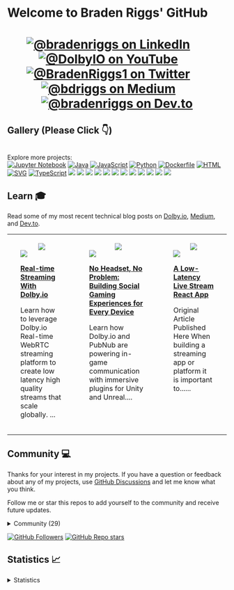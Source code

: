 <h1> Welcome to Braden Riggs' GitHub <h1>

<div id="social" align="center">
  <a href="https://www.linkedin.com/in/bradenriggs/" target="_blank"><img src="https://img.shields.io/badge/LinkedIn-0077B5?style=for-the-badge&logo=linkedin&logoColor=white" alt="@bradenriggs on LinkedIn"/></a>
  &nbsp; &nbsp; &nbsp;
  <a href="https://www.youtube.com/@DolbyIO" target="_blank"><img src="https://img.shields.io/badge/YouTube-red?style=for-the-badge&logo=youtube&logoColor=white" alt="@DolbyIO on YouTube"/></a>
  &nbsp; &nbsp; &nbsp;
  <a href="https://twitter.com/BradenRiggs1" target="_blank"><img src="https://img.shields.io/badge/Twitter-1DA1F2?style=for-the-badge&logo=twitter&logoColor=white" alt="@BradenRiggs1 on Twitter"/></a>
  &nbsp; &nbsp; &nbsp;
  <a href="https://bdriggs.medium.com/" target="_blank"><img src="https://img.shields.io/badge/Medium-12100E?style=for-the-badge&logo=medium&logoColor=white" alt="@bdriggs on Medium"/></a>
   &nbsp; &nbsp; &nbsp;
  <a href="https://dev.to/bradenriggs" target="_blank"><img src="https://img.shields.io/badge/dev.to-0A0A0A?style=for-the-badge&logo=dev.to&logoColor=white" alt="@bradenriggs on Dev.to"/></a>
</div>

## Gallery (Please Click :point_down:)
<div id="gallery">

<div align="center">
<table width="75%">
<tr>

</tr>
<tr>

</tr>
</table>
</div>

<p>Explore more projects: <br/>
<a href="https://github.com/briggs599?tab=repositories&q=language%3AJupyter Notebook&type=&language=&sort=stargazers"><img src="https://img.shields.io/badge/Jupyter Notebook-17-lightgrey?logo=Jupyter Notebook&label=Jupyter Notebook&labelColor=000000" alt="Jupyter Notebook"/></a> <a href="https://github.com/briggs599?tab=repositories&q=language%3AJava&type=&language=&sort=stargazers"><img src="https://img.shields.io/badge/Java-10-lightgrey?logo=Java&label=Java&labelColor=000000" alt="Java"/></a> <a href="https://github.com/briggs599?tab=repositories&q=language%3AJavaScript&type=&language=&sort=stargazers"><img src="https://img.shields.io/badge/JavaScript-10-lightgrey?logo=JavaScript&label=JavaScript&labelColor=000000" alt="JavaScript"/></a> <a href="https://github.com/briggs599?tab=repositories&q=language%3APython&type=&language=&sort=stargazers"><img src="https://img.shields.io/badge/Python-4-lightgrey?logo=Python&label=Python&labelColor=000000" alt="Python"/></a> <a href="https://github.com/briggs599?tab=repositories&q=language%3ADockerfile&type=&language=&sort=stargazers"><img src="https://img.shields.io/badge/Dockerfile-2-lightgrey?logo=Dockerfile&label=Dockerfile&labelColor=000000" alt="Dockerfile"/></a> <a href="https://github.com/briggs599?tab=repositories&q=language%3AHTML&type=&language=&sort=stargazers"><img src="https://img.shields.io/badge/HTML-2-lightgrey?logo=HTML&label=HTML&labelColor=000000" alt="HTML"/></a> <a href="https://github.com/briggs599?tab=repositories&q=language%3ASVG&type=&language=&sort=stargazers"><img src="https://img.shields.io/badge/SVG-1-lightgrey?logo=SVG&label=SVG&labelColor=000000" alt="SVG"/></a> <a href="https://github.com/briggs599?tab=repositories&q=language%3ATypeScript&type=&language=&sort=stargazers"><img src="https://img.shields.io/badge/TypeScript-1-lightgrey?logo=TypeScript&label=TypeScript&labelColor=000000" alt="TypeScript"/></a> 
<a href="https://github.com/briggs599?tab=repositories&q=topic%3Amalware-detection&type=&language=&sort=stargazers"><img src="https://img.shields.io/static/v1?label=malware-detection&message=2&labelColor=blue"/></a> <a href="https://github.com/briggs599?tab=repositories&q=topic%3Afvecs&type=&language=&sort=stargazers"><img src="https://img.shields.io/static/v1?label=fvecs&message=1&labelColor=blue"/></a> <a href="https://github.com/briggs599?tab=repositories&q=topic%3Adeep1b&type=&language=&sort=stargazers"><img src="https://img.shields.io/static/v1?label=deep1b&message=1&labelColor=blue"/></a> <a href="https://github.com/briggs599?tab=repositories&q=topic%3Aapproximate-nearest-neighbor-search&type=&language=&sort=stargazers"><img src="https://img.shields.io/static/v1?label=approximate-nearest-neighbor-search&message=1&labelColor=blue"/></a> <a href="https://github.com/briggs599?tab=repositories&q=topic%3Asvm-kernels&type=&language=&sort=stargazers"><img src="https://img.shields.io/static/v1?label=svm-kernels&message=1&labelColor=blue"/></a> <a href="https://github.com/briggs599?tab=repositories&q=topic%3Agraph-theory-algorithms&type=&language=&sort=stargazers"><img src="https://img.shields.io/static/v1?label=graph-theory-algorithms&message=1&labelColor=blue"/></a> <a href="https://github.com/briggs599?tab=repositories&q=topic%3Aheterogeneous-information-networks&type=&language=&sort=stargazers"><img src="https://img.shields.io/static/v1?label=heterogeneous-information-networks&message=1&labelColor=blue"/></a> <a href="https://github.com/briggs599?tab=repositories&q=topic%3Ahindroid&type=&language=&sort=stargazers"><img src="https://img.shields.io/static/v1?label=hindroid&message=1&labelColor=blue"/></a> <a href="https://github.com/briggs599?tab=repositories&q=topic%3Arepresentation-learning&type=&language=&sort=stargazers"><img src="https://img.shields.io/static/v1?label=representation-learning&message=1&labelColor=blue"/></a> <a href="https://github.com/briggs599?tab=repositories&q=topic%3Agraph-theory&type=&language=&sort=stargazers"><img src="https://img.shields.io/static/v1?label=graph-theory&message=1&labelColor=blue"/></a> <a href="https://github.com/briggs599?tab=repositories&q=topic%3Aheterogeneous-network&type=&language=&sort=stargazers"><img src="https://img.shields.io/static/v1?label=heterogeneous-network&message=1&labelColor=blue"/></a> <a href="https://github.com/briggs599?tab=repositories&q=topic%3Aword2vec-embeddinngs&type=&language=&sort=stargazers"><img src="https://img.shields.io/static/v1?label=word2vec-embeddinngs&message=1&labelColor=blue"/></a> 
</p>


</div>

## Learn :mortar_board:
<p>Read some of my most recent technical blog posts on <a href="https://dolby.io/blog/author/brigg/">Dolby.io</a>, <a href="https://medium.com/@briggs599">Medium</a>, and <a href="https://dev.to/@briggs599">Dev.to</a>.</p>
<div id="writing" align="center">
<table width="75%">
<tr>
<td width="25%" valign="top" style="padding-top: 20px; padding-bottom: 20px; padding-left: 30px; padding-right: 30px;">
  <div align="center"><a href="https://dolby.io/blog/author/brigg/" target="_blank"><img src="https://img.shields.io/badge/Dolby.io-0A0A0A?style=for-the-badge&logo=dolby&logoColor=white"/></a></div>
  <img src="https://dolby.io/wp-content/uploads/2023/05/DolbyIO-Real-time-Streaming-Workflow-1-edited.png"/>
  <p><b><a href="https://dolby.io/blog/real-time-streaming-with-dolby-io/">Real-time Streaming With Dolby.io</a></b></p>
  <p>Learn how to leverage Dolby.io Real-time WebRTC streaming platform to create low latency high quality streams that scale globally. ...</p>
</td>
<td width="25%" valign="top" style="padding-top: 20px; padding-bottom: 20px; padding-left: 30px; padding-right: 30px;">
  <div align="center"><a href="https://medium.com/@briggs599" target="_blank"><img src="https://img.shields.io/badge/-Medium-12100E?style=for-the-badge&logo=Medium&logoColor=white"/></a></div>
  <img src="https://miro.medium.com/v2/resize:fit:1200/0*eINKle6Z1C7ddOKf"/>
  <p><b><a href="https://medium.com/hacking-media/no-headset-no-problem-building-social-gaming-experiences-for-every-device-f008f3080686?source=rss-6b8dc7a69e8f------2">No Headset, No Problem: Building Social Gaming Experiences for Every Device</a></b></p>
  <p>Learn how Dolby.io and PubNub are powering in-game communication with immersive plugins for Unity and Unreal....</p>
</td>
<td width="25%" valign="top" style="padding-top: 20px; padding-bottom: 20px; padding-left: 30px; padding-right: 30px;">
  <div align="center"><a href="https://dev.to/@briggs599" target="_blank"><img src="https://img.shields.io/badge/dev.to-0A0A0A?style=for-the-badge&logo=devdotto&logoColor=white"/></a></div>
  <img src="https://res.cloudinary.com/practicaldev/image/fetch/s--s8dp3yJP--/c_imagga_scale,f_auto,fl_progressive,h_500,q_auto,w_1000/https://dev-to-uploads.s3.amazonaws.com/uploads/articles/pt8kvjbtnzcdqek816kb.jpg"/>
  <p><b><a href="https://dev.to/dolbyio/a-low-latency-live-stream-react-app-53pj">A Low-Latency Live Stream React App</a></b></p>
  <p>Original Article Published Here  When building a streaming app or platform it is important to......</p>
</td>
</tr>
</table>
</div>

## Community :computer:
<div id="influence">
<p>
Thanks for your interest in my projects. If you have a question or feedback about any of my projects, use <a href="https://github.com/briggs599/briggs599/discussions">GitHub Discussions</a> and let me know what you think.
    
Follow me or star this repos to add yourself to the community and receive future updates. 
</p>

  <details>
  <summary>Community (29)</summary>
  <div>&nbsp;</div>
  <div id="supporters">

<a href="https://github.com/Briggs599">Briggs599</a>

<a href="https://github.com/Xiang-Pan">Xiang-Pan</a>

<a href="https://github.com/lijiunderstand">lijiunderstand</a>

<a href="https://github.com/yahyakotan">yahyakotan</a>

<a href="https://github.com/PrithivirajDamodaran">PrithivirajDamodaran</a>

<a href="https://github.com/krishnaupadhyay3">krishnaupadhyay3</a>

<a href="https://github.com/moderaterider">moderaterider</a>

<a href="https://github.com/stjordanis">stjordanis</a>

<a href="https://github.com/stephenleo">stephenleo</a>

<a href="https://github.com/richard-li-keywtech">richard-li-keywtech</a>

<a href="https://github.com/soma2000-lang">soma2000-lang</a>

<a href="https://github.com/NarasimmanSaravana1994">NarasimmanSaravana1994</a>

<a href="https://github.com/AlTahish">AlTahish</a>

<a href="https://github.com/apfriend">apfriend</a>

<a href="https://github.com/MottM11">MottM11</a>

<a href="https://github.com/Retzilience">Retzilience</a>

<a href="https://github.com/mapleafGWN">mapleafGWN</a>

<a href="https://github.com/lyashevska">lyashevska</a>

<a href="https://github.com/arthuralvim">arthuralvim</a>

<a href="https://github.com/Dulani">Dulani</a>

<a href="https://github.com/Astronaut101">Astronaut101</a>

<a href="https://github.com/even2ll">even2ll</a>

<a href="https://github.com/Islam-Hussein">Islam-Hussein</a>

<a href="https://github.com/neptunel">neptunel</a>

<a href="https://github.com/S0sh1ne">S0sh1ne</a>

<a href="https://github.com/skyow001">skyow001</a>

<a href="https://github.com/goanpeca">goanpeca</a>

<a href="https://github.com/mlmabie">mlmabie</a>

<a href="https://github.com/EamonJarrett-Mann">EamonJarrett-Mann</a>

  </div>
  </details>

  <a href="https://github.com/briggs599?tab=followers"><img alt="GitHub Followers" src="https://img.shields.io/github/followers/briggs599?label=Follow&style=social"></a>
  <a href="https://github.com/briggs599/briggs599/stargazers"><img alt="GitHub Repo stars" src="https://img.shields.io/github/stars/briggs599/briggs599?label=Star&style=social"></a>
</div>

## Statistics :chart_with_upwards_trend:
<details>
  <summary>Statistics</summary>
  <div>&nbsp;</div>
  <div>
    <p>Repos :open_file_folder:: 56</p>
    <p>Followers :running:: 8</p>
    <p>Stargazers :star2:: 29</p>
    <p>Supporters :raising_hand:: 29</p>
    <p>Unique Views (week) :eyes:: 3</p>
  </div>
</details>
